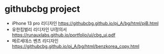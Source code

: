 # githubcbg project
- iPhone 13 pro 리디자인 https://githubcbg.github.io/pj_A/bg/html/pjB.html
- 유한킴벌리 리디자인 UI정의서 https://runauxlabs.github.io/portfolio/ui/cbg_ui.pdf
- 메르세데스 벤츠 리디자인 https://githubcbg.github.io/pj_A/bg/html/benzkorea_copy.html
